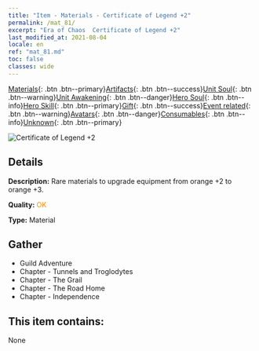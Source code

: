 ```yaml
---
title: "Item - Materials - Certificate of Legend +2"
permalink: /mat_81/
excerpt: "Era of Chaos  Certificate of Legend +2"
last_modified_at: 2021-08-04
locale: en
ref: "mat_81.md"
toc: false
classes: wide
---
```

 [Materials](/Items/){: .btn .btn--primary}[Artifacts](/Items/Artifacts/){: .btn .btn--success}[Unit Soul](/Items/UnitSoul/){: .btn .btn--warning}[Unit Awakening](/Items/UnitAwakening/){: .btn .btn--danger}[Hero Soul](/Items/HeroSoul/){: .btn .btn--info}[Hero Skill](/Items/HeroSkill/){: .btn .btn--primary}[Gift](/Items/Gift/){: .btn .btn--success}[Event related](/Items/Events/){: .btn .btn--warning}[Avatars](/Items/Avatars/){: .btn .btn--danger}[Consumables](/Items/Consumables/){: .btn .btn--info}[Unknown](/Items/Unknown/){: .btn .btn--primary}

 ![Certificate of Legend +2](/images/t/i_cailiao_hexin3.png)

## Details
 **Description:** Rare materials to upgrade equipment from orange +2 to orange +3.

 **Quality:** <span style="color: #FF8C00">OK</span>

 **Type:** Material

## Gather

*    Guild Adventure 
*    Chapter - Tunnels and Troglodytes 
*    Chapter - The Grail 
*    Chapter - The Road Home 
*    Chapter - Independence 

## This item contains:

  None

